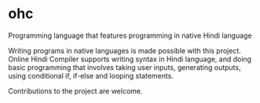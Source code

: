 # ohc
Programming language that features programming in native Hindi language

Writing programs in native languages is  made possible with this project.
Online Hindi Compiler supports writing syntax in Hindi language, and doing basic
programming that involves taking user inputs, generating outputs, using conditional
if, if-else and looping statements.

Contributions to the project are welcome.

